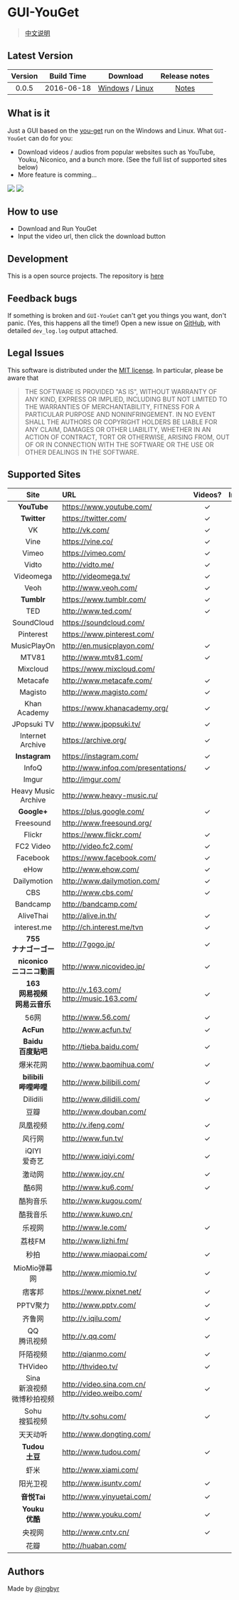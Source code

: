 # GUI-YouGet

> [中文说明](http://www.ingbyr.tk/2016/06/18/youget-zh/)  

## Latest Version
| Version        |  Build Time        |   Download       | Release notes
| :-------------: |:-------------:| :-------------:|:-------------:|
| 0.0.5 | 2016-06-18| [Windows](https://sourceforge.net/projects/gui-youget/files/windows/YouGet-0.0.5Win.exe/download)	/	[Linux](https://sourceforge.net/projects/gui-youget/files/Linux/YouGet-0.0.5Linux/download)| [Notes](https://github.com/ingbyr/GUI-YouGet/wiki/Release-notes)


## What is it

Just a GUI based on the [you-get](https://github.com/soimort/you-get/) run on the Windows and Linux. What `GUI-YouGet` can do for you:
* Download videos / audios from popular websites such as YouTube, Youku, Niconico, and a bunch more. (See the full list of supported sites below)
* More feature is comming...

![](http://ww3.sinaimg.cn/large/bca3b20djw1f431fi2sajj20dw0d9jsg.jpg)
![](http://ww2.sinaimg.cn/large/bca3b20djw1f431fifks4j20b40c5gmg.jpg)



## How to use
* Download and Run YouGet
* Input the video url, then click the download button

## Development
This is a open source projects. The repository is [here](https://github.com/ingbyr/GUI-YouGet)

## Feedback bugs

If something is broken and `GUI-YouGet` can't get you things you want, don't panic. (Yes, this happens all the time!)
Open a new issue on [GitHub](https://github.com/ingbyr/GUI-YouGet/issues), with detailed `dev_log.log` output attached.

## Legal Issues

This software is distributed under the [MIT license](https://raw.githubusercontent.com/ingbyr/GUI-YouGet/master/LICENSE.txt).
In particular, please be aware that
> THE SOFTWARE IS PROVIDED "AS IS", WITHOUT WARRANTY OF ANY KIND, EXPRESS OR
IMPLIED, INCLUDING BUT NOT LIMITED TO THE WARRANTIES OF MERCHANTABILITY,
FITNESS FOR A PARTICULAR PURPOSE AND NONINFRINGEMENT. IN NO EVENT SHALL THE
AUTHORS OR COPYRIGHT HOLDERS BE LIABLE FOR ANY CLAIM, DAMAGES OR OTHER
LIABILITY, WHETHER IN AN ACTION OF CONTRACT, TORT OR OTHERWISE, ARISING FROM,
OUT OF OR IN CONNECTION WITH THE SOFTWARE OR THE USE OR OTHER DEALINGS IN THE
SOFTWARE.

## Supported Sites

| Site | URL | Videos? | Images? | Audios? |
| :--: | :-- | :-----: | :-----: | :-----: |
| **YouTube** | <https://www.youtube.com/>    |✓| | |
| **Twitter** | <https://twitter.com/>        |✓|✓| |
| VK          | <http://vk.com/>              |✓| | |
| Vine        | <https://vine.co/>            |✓| | |
| Vimeo       | <https://vimeo.com/>          |✓| | |
| Vidto       | <http://vidto.me/>            |✓| | |
| Videomega   | <http://videomega.tv/>        |✓| | |
| Veoh        | <http://www.veoh.com/>        |✓| | |
| **Tumblr**  | <https://www.tumblr.com/>     |✓|✓|✓|
| TED         | <http://www.ted.com/>         |✓| | |
| SoundCloud  | <https://soundcloud.com/>     | | |✓|
| Pinterest   | <https://www.pinterest.com/>  | |✓| |
| MusicPlayOn | <http://en.musicplayon.com/>  |✓| | |
| MTV81       | <http://www.mtv81.com/>       |✓| | |
| Mixcloud    | <https://www.mixcloud.com/>   | | |✓|
| Metacafe    | <http://www.metacafe.com/>    |✓| | |
| Magisto     | <http://www.magisto.com/>     |✓| | |
| Khan Academy | <https://www.khanacademy.org/> |✓| | |
| JPopsuki TV | <http://www.jpopsuki.tv/>     |✓| | |
| Internet Archive | <https://archive.org/>   |✓| | |
| **Instagram** | <https://instagram.com/>    |✓|✓| |
| InfoQ       | <http://www.infoq.com/presentations/> |✓| | |
| Imgur       | <http://imgur.com/>           | |✓| |
| Heavy Music Archive | <http://www.heavy-music.ru/> | | |✓|
| **Google+** | <https://plus.google.com/>    |✓|✓| |
| Freesound   | <http://www.freesound.org/>   | | |✓|
| Flickr      | <https://www.flickr.com/>     |✓|✓| |
| FC2 Video   | <http://video.fc2.com/>       |✓| | |
| Facebook    | <https://www.facebook.com/>   |✓| | |
| eHow        | <http://www.ehow.com/>        |✓| | |
| Dailymotion | <http://www.dailymotion.com/> |✓| | |
| CBS         | <http://www.cbs.com/>         |✓| | |
| Bandcamp    | <http://bandcamp.com/>        | | |✓|
| AliveThai   | <http://alive.in.th/>         |✓| | |
| interest.me | <http://ch.interest.me/tvn>   |✓| | |
| **755<br/>ナナゴーゴー** | <http://7gogo.jp/> |✓|✓| |
| **niconico<br/>ニコニコ動画** | <http://www.nicovideo.jp/> |✓| | |
| **163<br/>网易视频<br/>网易云音乐** | <http://v.163.com/><br/><http://music.163.com/> |✓| |✓|
| 56网     | <http://www.56.com/>           |✓| | |
| **AcFun** | <http://www.acfun.tv/>        |✓| | |
| **Baidu<br/>百度贴吧** | <http://tieba.baidu.com/> |✓|✓| |
| 爆米花网 | <http://www.baomihua.com/>     |✓| | |
| **bilibili<br/>哔哩哔哩** | <http://www.bilibili.com/> |✓| | |
| Dilidili | <http://www.dilidili.com/>     |✓| | |
| 豆瓣     | <http://www.douban.com/>       | | |✓|
| 凤凰视频 | <http://v.ifeng.com/>          |✓| | |
| 风行网   | <http://www.fun.tv/>           |✓| | |
| iQIYI<br/>爱奇艺 | <http://www.iqiyi.com/> |✓| | |
| 激动网   | <http://www.joy.cn/>           |✓| | |
| 酷6网    | <http://www.ku6.com/>          |✓| | |
| 酷狗音乐 | <http://www.kugou.com/>        | | |✓|
| 酷我音乐 | <http://www.kuwo.cn/>          | | |✓|
| 乐视网   | <http://www.le.com/>           |✓| | |
| 荔枝FM   | <http://www.lizhi.fm/>         | | |✓|
| 秒拍     | <http://www.miaopai.com/>      |✓| | |
| MioMio弹幕网 | <http://www.miomio.tv/>    |✓| | |
| 痞客邦   | <https://www.pixnet.net/>      |✓| | |
| PPTV聚力 | <http://www.pptv.com/>         |✓| | |
| 齐鲁网   | <http://v.iqilu.com/>          |✓| | |
| QQ<br/>腾讯视频 | <http://v.qq.com/>      |✓| | |
| 阡陌视频 | <http://qianmo.com/>           |✓| | |
| THVideo  | <http://thvideo.tv/>           |✓| | |
| Sina<br/>新浪视频<br/>微博秒拍视频 | <http://video.sina.com.cn/><br/><http://video.weibo.com/> |✓| | |
| Sohu<br/>搜狐视频 | <http://tv.sohu.com/> |✓| | |
| 天天动听 | <http://www.dongting.com/>     | | |✓|
| **Tudou<br/>土豆** | <http://www.tudou.com/> |✓| | |
| 虾米     | <http://www.xiami.com/>        | | |✓|
| 阳光卫视 | <http://www.isuntv.com/>       |✓| | |
| **音悦Tai** | <http://www.yinyuetai.com/> |✓| | |
| **Youku<br/>优酷** | <http://www.youku.com/> |✓| | |
| 央视网   | <http://www.cntv.cn/>          |✓| | |
| 花瓣     | <http://huaban.com/>           | |✓| |

## Authors

Made by [@ingbyr](http://www.ingbyr.tk/about/)
